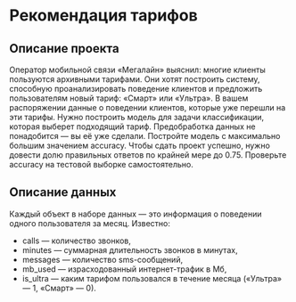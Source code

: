 # Рекомендация тарифов

## Описание проекта
Оператор мобильной связи «Мегалайн» выяснил: многие клиенты пользуются архивными тарифами. Они хотят построить систему, способную проанализировать поведение клиентов и предложить пользователям новый тариф: «Смарт» или «Ультра».
В вашем распоряжении данные о поведении клиентов, которые уже перешли на эти тарифы. Нужно построить модель для задачи классификации, которая выберет подходящий тариф. Предобработка данных не понадобится — вы её уже сделали.
Постройте модель с максимально большим значением accuracy. Чтобы сдать проект успешно, нужно довести долю правильных ответов по крайней мере до 0.75. Проверьте accuracy на тестовой выборке самостоятельно.

## Описание данных
Каждый объект в наборе данных — это информация о поведении одного пользователя за месяц. Известно:
- сalls — количество звонков,
- minutes — суммарная длительность звонков в минутах,
- messages — количество sms-сообщений,
- mb_used — израсходованный интернет-трафик в Мб,
- is_ultra — каким тарифом пользовался в течение месяца («Ультра» — 1, «Смарт» — 0).
